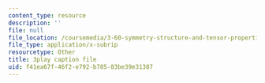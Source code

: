 ```yaml
---
content_type: resource
description: ''
file: null
file_location: /coursemedia/3-60-symmetry-structure-and-tensor-properties-of-materials-fall-2005/f41ea67f46f2e792b78583be39e31387_IPTyKqZpbCM.srt
file_type: application/x-subrip
resourcetype: Other
title: 3play caption file
uid: f41ea67f-46f2-e792-b785-83be39e31387
---
```

